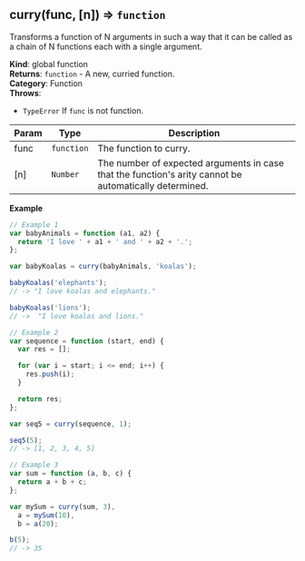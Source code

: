 <a name="curry"></a>

## curry(func, [n]) ⇒ <code>function</code>
Transforms a function of N arguments in such a way that it can
be called as a chain of N functions each with a single argument.

**Kind**: global function  
**Returns**: <code>function</code> - A new, curried function.  
**Category**: Function  
**Throws**:

- <code>TypeError</code> If `func` is not function.

| Param | Type | Description |
| --- | --- | --- |
| func | <code>function</code> | The function to curry. |
| [n] | <code>Number</code> | The number of expected arguments in case that the function's arity cannot be automatically determined. |

**Example**  
```js
// Example 1
var babyAnimals = function (a1, a2) {
  return 'I love ' + a1 + ' and ' + a2 + '.';
};

var babyKoalas = curry(babyAnimals, 'koalas');

babyKoalas('elephants');
// -> "I love koalas and elephants."

babyKoalas('lions');
// ->  "I love koalas and lions."

// Example 2
var sequence = function (start, end) {
  var res = [];

  for (var i = start; i <= end; i++) {
    res.push(i);
  }

  return res;
};

var seq5 = curry(sequence, 1);

seq5(5);
// -> [1, 2, 3, 4, 5]

// Example 3
var sum = function (a, b, c) {
  return a + b + c;
};

var mySum = curry(sum, 3),
  a = mySum(10),
  b = a(20);

b(5);
// -> 35
```
